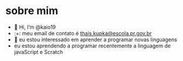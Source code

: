 #  sobre mim
- 👋 Hi, I’m @kaio19
- :+: meu email de contato é thais.kupka@escola.pr.gov.br
-  👀 eu estou interessado em aprender a programar novas linguagens
-  eu estou aprendendo a programar recentemente a linguagem de javaScript e Scratch

